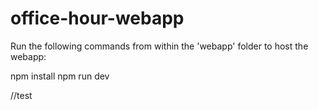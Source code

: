 # office-hour-webapp
Run the following commands from within the 'webapp' folder to host the webapp:

npm install
npm run dev

//test
